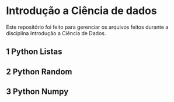 # Introdução a Ciência de dados
Este repositório foi feito para gerenciar os arquivos feitos durante a disciplina Introdução a Ciência de Dados.

## 1 Python Listas

## 2 Python Random

## 3 Python Numpy